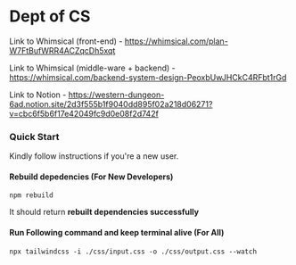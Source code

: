 # Dept of CS
Link to Whimsical (front-end) - https://whimsical.com/plan-W7FtBufWRR4ACZqcDh5xqt

Link to Whimsical (middle-ware + backend) - https://whimsical.com/backend-system-design-PeoxbUwJHCkC4RFbt1rGd

Link to Notion - https://western-dungeon-6ad.notion.site/2d3f555b1f9040dd895f02a218d06271?v=cbc6f5b6f17e42049fc9d0e08f2d742f


### Quick Start
Kindly follow instructions if you're a new user.
 
#### Rebuild depedencies (For New Developers)
````
npm rebuild
````
It should return __rebuilt dependencies successfully__

#### Run Following command and keep terminal alive (For All)
````
npx tailwindcss -i ./css/input.css -o ./css/output.css --watch
````
